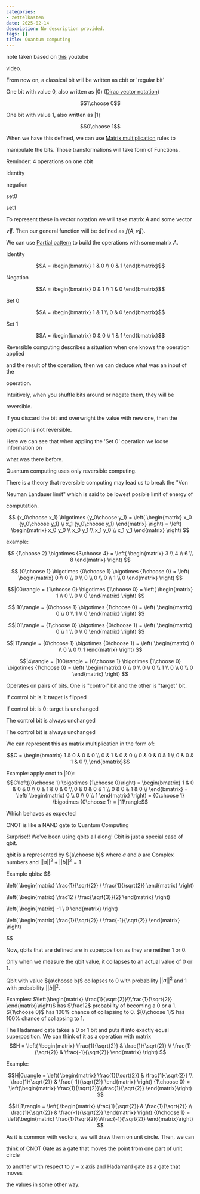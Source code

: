 ```yaml
---
categories:
- zettelkasten
date: 2025-02-14
description: No description provided.
tags: []
title: Quantum computing
---
```


note taken based on [this](https://www.youtube.com/watch?v=F_Riqjdh2oM) youtube

video.

From now on, a classical bit will be written as cbit or 'regular bit'

One bit with value 0, also written as $|0\rangle$ ([Dirac vector notation](Dirac%20vector%20notation))

$$1\choose 0$$

One bit with value 1, also written as $|1\rangle$

$$0\choose 1$$

When we have this defined, we can use [Matrix multiplication](Matrix%20multiplication.md) rules to

manipulate the bits. Those transformations will take form of Functions. 

Reminder: 4 operations on one cbit 

identity

negation

set0

set1

To represent these in vector notation we will take matrix $A$ and some vector

$\vec{v}$. Then our general function will be defined as $f(A, \vec{v})$.

We can use [Partial pattern](Partial%20pattern.md) to build the operations with some matrix $A$.

Identity 

$$A = \begin{bmatrix} 1 & 0 \\ 0 & 1 \end{bmatrix}$$

Negation

$$A = \begin{bmatrix} 0 & 1 \\ 1 & 0 \end{bmatrix}$$

Set 0

$$A = \begin{bmatrix} 1 & 1 \\ 0 & 0 \end{bmatrix}$$

Set 1

$$A = \begin{bmatrix} 0 & 0 \\ 1 & 1 \end{bmatrix}$$

Reversible computing describes a situation when one knows the operation applied

and the result of the operation, then we can deduce what was an input of the

operation.

Intuitively, when you shuffle bits around or negate them, they will be

reversible.

If you discard the bit and overwright the value with new one, then the

operation is not reversible.

Here we can see that when appling the 'Set 0' operation we loose information on

what was there before. 

Quantum computing uses only reversible computing.

There is a theory that reversible computing may lead us to break the "Von

Neuman Landauer limit" which is said to be lowest posible limit of energy of

computation.

$$ {x_0\choose x_1} \bigotimes {y_0\choose y_1} = 
\left( 
\begin{matrix} x_0 {y_0\choose y_1} \\ x_1 {y_0\choose y_1} \end{matrix} 
\right) = 
\left( 
\begin{matrix} x_0 y_0 \\ x_0 y_1 \\ x_1 y_0 \\ x_1 y_1 \end{matrix} 
\right)
$$

example:

$$ {1\choose 2} \bigotimes {3\choose 4} = 
\left( 
\begin{matrix} 3 \\ 4 \\ 6 \\ 8 \end{matrix} 
\right)
$$

$$ {0\choose 1} \bigotimes {0\choose 1} \bigotimes {1\choose 0} = 
\left( 
\begin{matrix} 0 \\ 0 \\ 0 \\ 0 \\ 0 \\ 0 \\ 1 \\ 0 \end{matrix} 
\right)
$$

$$|00\rangle = {1\choose 0} \bigotimes {1\choose 0} = 
\left( 
\begin{matrix} 1 \\ 0 \\ 0 \\ 0 \end{matrix} 
\right)
$$

$$|10\rangle = {0\choose 1} \bigotimes {1\choose 0} = 
\left( 
\begin{matrix} 0 \\ 0 \\ 1 \\ 0 \end{matrix} 
\right)
$$

$$|01\rangle = {1\choose 0} \bigotimes {0\choose 1} = 
\left( 
\begin{matrix} 0 \\ 1 \\ 0 \\ 0 \end{matrix} 
\right)
$$

$$|11\rangle = {0\choose 1} \bigotimes {0\choose 1} = 
\left( 
\begin{matrix} 0 \\ 0 \\ 0 \\ 1 \end{matrix} 
\right)
$$

$$|4\rangle = |100\rangle = {0\choose 1} \bigotimes {1\choose 0} \bigotimes {1\choose 0} = 
\left( 
\begin{matrix} 0 \\ 0 \\ 0 \\ 0 \\ 1 \\ 0 \\ 0 \\ 0 \end{matrix} 
\right)
$$

Operates on pairs of bits. One is "control" bit and the other is "target" bit.

If control bit is 1: target is flipped

If control bit is 0: target is unchanged

The control bit is always unchanged

The control bit is always unchanged

We can represent this as matrix multiplication in the form of:

$$C = \begin{bmatrix} 
1 & 0 & 0 & 0 \\
0 & 1 & 0 & 0 \\
0 & 0 & 0 & 1 \\
0 & 0 & 1 & 0 \\
\end{bmatrix}$$

Example:
apply cnot to $|10\rangle$:
$$C\left({0\choose 1} \bigotimes {1\choose 0}\right) = 
\begin{bmatrix} 
1 & 0 & 0 & 0 \\
0 & 1 & 0 & 0 \\
0 & 0 & 0 & 1 \\
0 & 0 & 1 & 0 \\
\end{bmatrix} = 
\left( 
\begin{matrix} 0 \\ 0 \\ 0 \\ 1 \end{matrix} 
\right) 
= {0\choose 1} \bigotimes {0\choose 1} = |11\rangle$$

Which behaves as expected

CNOT is like a NAND gate to Quantum Computing

Surprise!! We've been using qbits all along! Cbit is just a special case of
qbit. 

qbit is a represented by ${a\choose b}$ where $a$ and $b$ are Complex numbers 
and $||a||^2 + ||b||^2 = 1$

Example qbits:
$$

\left( \begin{matrix} \frac{1}{\sqrt{2}} \\ \frac{1}{\sqrt{2}} \end{matrix} \right)

\left( \begin{matrix} \frac12 \\ \frac{\sqrt{3}}{2} \end{matrix} \right)

\left( \begin{matrix} -1 \\ 0 \end{matrix} \right)

\left( \begin{matrix} \frac{1}{\sqrt{2}} \\ \frac{-1}{\sqrt{2}} \end{matrix} \right)

$$

Now, qbits that are defined are in superposition as they are neither 1 or 0.

Only when we measure the qbit value, it collapses to an actual value of 0 or 1.

Qbit with value ${a\choose b}$ collapses to 0 with probability $||a||^2$ and 1
with probability $||b||^2$.

Examples:
$\left(\begin{matrix}
\frac{1}{\sqrt{2}}\\\frac{1}{\sqrt{2}}
\end{matrix}\right)$
has $\frac12$ probability of becoming a 0 or a 1.
${1\choose 0}$ has 100% chance of collapsing to 0.
${0\choose 1}$ has 100% chance of collapsing to 1.

The Hadamard gate takes a 0 or 1 bit and puts it into exactly equal superposition. We can think of it as a operation with matrix 
$$H = 
\left( \begin{matrix}
\frac{1}{\sqrt{2}} & \frac{1}{\sqrt{2}} \\
\frac{1}{\sqrt{2}} & \frac{-1}{\sqrt{2}}
\end{matrix} \right)
$$

Example:

$$H|0\rangle = 
\left( \begin{matrix}
\frac{1}{\sqrt{2}} & \frac{1}{\sqrt{2}} \\
\frac{1}{\sqrt{2}} & \frac{-1}{\sqrt{2}}
\end{matrix} \right) {1\choose 0} = 
\left(\begin{matrix} \frac{1}{\sqrt{2}}\\\frac{1}{\sqrt{2}} \end{matrix}\right)
$$

$$H|1\rangle = 
\left( \begin{matrix}
\frac{1}{\sqrt{2}} & \frac{1}{\sqrt{2}} \\
\frac{1}{\sqrt{2}} & \frac{-1}{\sqrt{2}}
\end{matrix} \right) {0\choose 1} = 
\left(\begin{matrix} \frac{1}{\sqrt{2}}\\\frac{-1}{\sqrt{2}} \end{matrix}\right)
$$

As it is common with vectors, we will draw them on unit circle. Then, we can

think of CNOT Gate as a gate that moves the point from one part of unit circle

to another with respect to $y=x$ axis and Hadamard gate as a gate that moves

the values in some other way.
